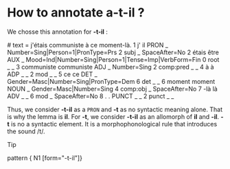 # How to annotate a-**t-il** ? 

We chosse this annotation for **-t-il** : 

\# text = j'étais communiste à ce moment-là.
1	j'	il	PRON	_	Number=Sing|Person=1|PronType=Prs	2	subj	_	SpaceAfter=No
2	étais	être	AUX	_	Mood=Ind|Number=Sing|Person=1|Tense=Imp|VerbForm=Fin	0	root	_	_
3	communiste	communiste	ADJ	_	Number=Sing	2	comp:pred	_	_
4	à	à	ADP	_	_	2	mod	_	_
5	ce	ce	DET	_	Gender=Masc|Number=Sing|PronType=Dem	6	det	_	_
6	moment	moment	NOUN	_	Gender=Masc|Number=Sing	4	comp:obj	_	SpaceAfter=No
7	-là	là	ADV	_	_	6	mod	_	SpaceAfter=No
8	.	.	PUNCT	_	_	2	punct	_	_

Thus, we consider **-t-il** as a `PRON` and **-t** as no syntactic meaning alone. That is why the lemma is **il**. For **-t**, we consider **-t-il** as an allomorph of **il** and **-il**. **-t** is no a syntactic element. It is a morphophonological rule that introduces the sound /t/.

>[!tip]
> pattern { N1 [form="-t-il"]}